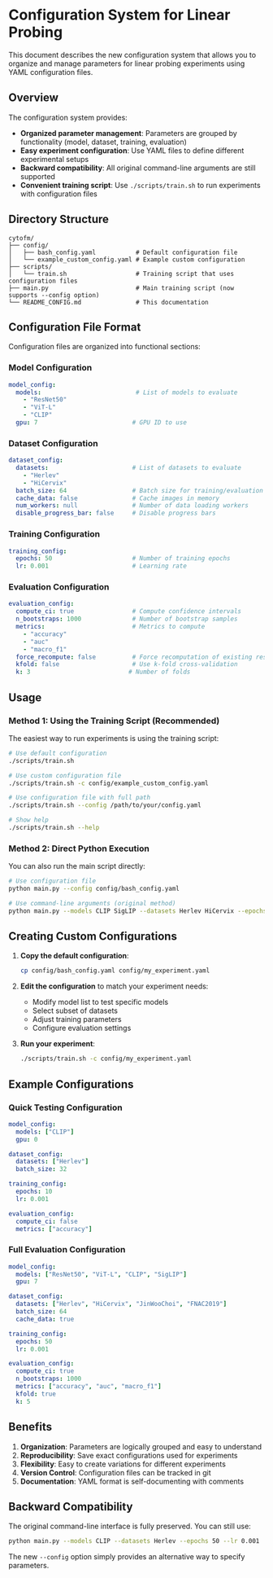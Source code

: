 # Configuration System for Linear Probing

This document describes the new configuration system that allows you to organize and manage parameters for linear probing experiments using YAML configuration files.

## Overview

The configuration system provides:
- **Organized parameter management**: Parameters are grouped by functionality (model, dataset, training, evaluation)
- **Easy experiment configuration**: Use YAML files to define different experimental setups
- **Backward compatibility**: All original command-line arguments are still supported
- **Convenient training script**: Use `./scripts/train.sh` to run experiments with configuration files

## Directory Structure

```
cytofm/
├── config/
│   ├── bash_config.yaml           # Default configuration file
│   └── example_custom_config.yaml # Example custom configuration
├── scripts/
│   └── train.sh                   # Training script that uses configuration files
├── main.py                        # Main training script (now supports --config option)
└── README_CONFIG.md               # This documentation
```

## Configuration File Format

Configuration files are organized into functional sections:

### Model Configuration
```yaml
model_config:
  models:                          # List of models to evaluate
    - "ResNet50"
    - "ViT-L"
    - "CLIP"
  gpu: 7                          # GPU ID to use
```

### Dataset Configuration
```yaml
dataset_config:
  datasets:                       # List of datasets to evaluate
    - "Herlev"
    - "HiCervix"
  batch_size: 64                  # Batch size for training/evaluation
  cache_data: false               # Cache images in memory
  num_workers: null               # Number of data loading workers
  disable_progress_bar: false     # Disable progress bars
```

### Training Configuration
```yaml
training_config:
  epochs: 50                      # Number of training epochs
  lr: 0.001                       # Learning rate
```

### Evaluation Configuration
```yaml
evaluation_config:
  compute_ci: true                # Compute confidence intervals
  n_bootstraps: 1000              # Number of bootstrap samples
  metrics:                        # Metrics to compute
    - "accuracy"
    - "auc"
    - "macro_f1"
  force_recompute: false          # Force recomputation of existing results
  kfold: false                    # Use k-fold cross-validation
  k: 3                           # Number of folds
```

## Usage

### Method 1: Using the Training Script (Recommended)

The easiest way to run experiments is using the training script:

```bash
# Use default configuration
./scripts/train.sh

# Use custom configuration file
./scripts/train.sh -c config/example_custom_config.yaml

# Use configuration file with full path
./scripts/train.sh --config /path/to/your/config.yaml

# Show help
./scripts/train.sh --help
```

### Method 2: Direct Python Execution

You can also run the main script directly:

```bash
# Use configuration file
python main.py --config config/bash_config.yaml

# Use command-line arguments (original method)
python main.py --models CLIP SigLIP --datasets Herlev HiCervix --epochs 20
```

## Creating Custom Configurations

1. **Copy the default configuration**:
   ```bash
   cp config/bash_config.yaml config/my_experiment.yaml
   ```

2. **Edit the configuration** to match your experiment needs:
   - Modify model list to test specific models
   - Select subset of datasets
   - Adjust training parameters
   - Configure evaluation settings

3. **Run your experiment**:
   ```bash
   ./scripts/train.sh -c config/my_experiment.yaml
   ```

## Example Configurations

### Quick Testing Configuration
```yaml
model_config:
  models: ["CLIP"]
  gpu: 0

dataset_config:
  datasets: ["Herlev"]
  batch_size: 32

training_config:
  epochs: 10
  lr: 0.001

evaluation_config:
  compute_ci: false
  metrics: ["accuracy"]
```

### Full Evaluation Configuration
```yaml
model_config:
  models: ["ResNet50", "ViT-L", "CLIP", "SigLIP"]
  gpu: 7

dataset_config:
  datasets: ["Herlev", "HiCervix", "JinWooChoi", "FNAC2019"]
  batch_size: 64
  cache_data: true

training_config:
  epochs: 50
  lr: 0.001

evaluation_config:
  compute_ci: true
  n_bootstraps: 1000
  metrics: ["accuracy", "auc", "macro_f1"]
  kfold: true
  k: 5
```

## Benefits

1. **Organization**: Parameters are logically grouped and easy to understand
2. **Reproducibility**: Save exact configurations used for experiments
3. **Flexibility**: Easy to create variations for different experiments
4. **Version Control**: Configuration files can be tracked in git
5. **Documentation**: YAML format is self-documenting with comments

## Backward Compatibility

The original command-line interface is fully preserved. You can still use:

```bash
python main.py --models CLIP --datasets Herlev --epochs 50 --lr 0.001
```

The new `--config` option simply provides an alternative way to specify parameters.
